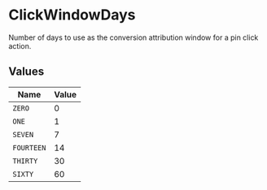 # ClickWindowDays

Number of days to use as the conversion attribution window for a pin click action.


## Values

| Name       | Value      |
| ---------- | ---------- |
| `ZERO`     | 0          |
| `ONE`      | 1          |
| `SEVEN`    | 7          |
| `FOURTEEN` | 14         |
| `THIRTY`   | 30         |
| `SIXTY`    | 60         |